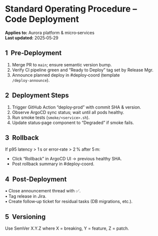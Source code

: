 # Standard Operating Procedure – Code Deployment

**Applies to:** Aurora platform & micro‑services  
**Last updated:** 2025‑05‑29

## 1  Pre‑Deployment
1. Merge PR to `main`; ensure semantic version bump.  
2. Verify CI pipeline green and “Ready to Deploy” tag set by Release Mgr.  
3. Announce planned deploy in #deploy‑coord (template `/deploy‑announce`).

## 2  Deployment Steps
1. Trigger GitHub Action “deploy‑prod” with commit SHA & version.  
2. Observe ArgoCD sync status; wait until all pods healthy.  
3. Run smoke tests (`smoke/<service>.sh`).  
4. Update status‑page component to “Degraded” if smoke fails.

## 3  Rollback
If p95 latency > 1 s or error‑rate > 2 % after 5 m:  
* Click “Rollback” in ArgoCD UI → previous healthy SHA.  
* Post rollback summary in #deploy‑coord.

## 4  Post‑Deployment
• Close announcement thread with ✅.  
• Tag release in Jira.  
• Create follow‑up ticket for residual tasks (DB migrations, etc.).

## 5  Versioning
Use SemVer X.Y.Z where X = breaking, Y = feature, Z = patch.